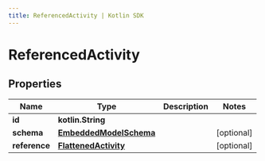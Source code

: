 ```yaml
---
title: ReferencedActivity | Kotlin SDK
---
```



# ReferencedActivity

## Properties
Name | Type | Description | Notes
------------ | ------------- | ------------- | -------------
**id** | **kotlin.String** |  | 
**schema** | [**EmbeddedModelSchema**](EmbeddedModelSchema) |  |  [optional]
**reference** | [**FlattenedActivity**](FlattenedActivity) |  |  [optional]




